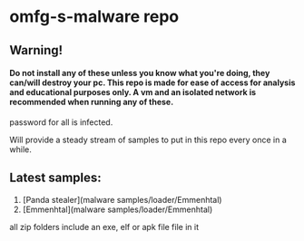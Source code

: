 # omfg-s-malware repo

## Warning!

#### Do not install any of these unless you know what you're doing, they can/will destroy your pc. This repo is made for ease of access for analysis and educational purposes only. A vm and an isolated network is recommended when running any of these.


password for all is infected.

Will provide a steady stream of samples to put in this repo every once in a while. 

## Latest samples:

<ol>
  <li>[Panda stealer](malware samples/loader/Emmenhtal)</li>
  <li>[Emmenhtal](malware samples/loader/Emmenhtal)</li>
</ol>

all zip folders include an exe, elf or apk file file in it
